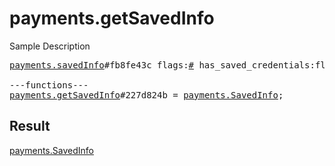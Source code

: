 # payments.getSavedInfo

Sample Description

<pre>
<a href="../constructor/payments.savedInfo.md">payments.savedInfo</a>#fb8fe43c flags:<a href="../type/#.md">#</a> has_saved_credentials:flags.1?<a href="../type/true.md">true</a> saved_info:flags.0?<a href="../type/PaymentRequestedInfo.md">PaymentRequestedInfo</a> = <a href="../type/payments.SavedInfo.md">payments.SavedInfo</a>;

---functions---
<a href="../method/payments.getSavedInfo.md">payments.getSavedInfo</a>#227d824b = <a href="../type/payments.SavedInfo.md">payments.SavedInfo</a>;</pre>

## Result

<a href="../type/payments.SavedInfo.md">payments.SavedInfo</a>

